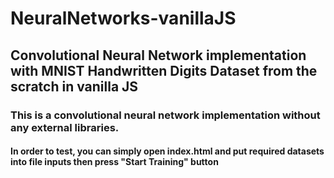 # NeuralNetworks-vanillaJS
## Convolutional Neural Network implementation with MNIST Handwritten Digits Dataset from the scratch in vanilla JS

### This is a convolutional neural network implementation without any external libraries.
#### In order to test, you can simply open index.html and put required datasets into file inputs then press "Start Training" button